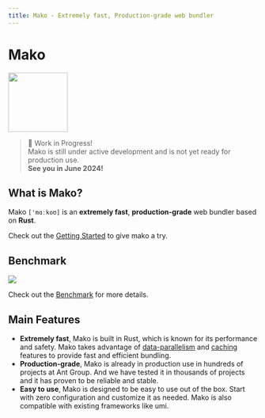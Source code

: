 ```yaml
---
title: Mako - Extremely fast, Production-grade web bundler
---
```


# Mako

<img src="https://img.alicdn.com/imgextra/i4/O1CN01dvFN0j1e2rYBJpJGJ_!!6000000003814-2-tps-2048-2048.png" width="120" height="120" />

> 🚧 Work in Progress!<br />
> Mako is still under active development and is not yet ready for production use.<br />
> **See you in June 2024!**

## What is Mako?

Mako `['mɑːkoʊ]` is an **extremely fast**, **production-grade** web bundler based on **Rust**.

Check out the [Getting Started](/docs/getting-started) to give mako a try.

## Benchmark

![](https://res.cloudinary.com/sorrycc/image/upload/v1717062514/blog/smnzhuk1.png)

Check out the [Benchmark](./blog/benchmark) for more details.

## Main Features

- **Extremely fast**, Mako is built in Rust, which is known for its performance and safety. Mako takes advantage of [data-parallelism](https://crates.io/crates/rayon) and [caching](https://crates.io/crates/cached) features to provide fast and efficient bundling.
- **Production-grade**, Mako is already in production use in hundreds of projects at Ant Group. And we have tested it in thousands of projects and it has proven to be reliable and stable.
- **Easy to use**, Mako is designed to be easy to use out of the box. Start with zero configuration and customize it as needed. Mako is also compatible with existing frameworks like umi.
